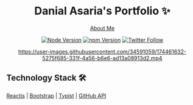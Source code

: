 <!-- PROJECT LOGO -->
<br />
<p align="center">
  <h1 align="center">Danial Asaria's Portfolio ✨</h1>

  <p align="center">
    <a href="https://danialasaria.com/about">About Me</a>
  </p>
</p>

<div align="center">

[![Node Version](https://img.shields.io/static/v1?label=Node&message=v16.16.0&color=026e00&style=for-the-badge)](https://nodejs.org)
[![npm Version](https://img.shields.io/static/v1?label=npm&message=8.11.0&color=cb0000&style=for-the-badge)](https://nodejs.org)
[![Twitter Follow](https://img.shields.io/twitter/follow/danialasaria?color=ffcc66&logo=twitter&logoColor=ffffff&style=for-the-badge)](https://twitter.com/danialasaria)


https://user-images.githubusercontent.com/34591059/174461632-5275f685-331f-4a56-b6e6-ad13a08913d2.mp4

</div>

## Technology Stack 🛠️

[Reactjs](https://reactjs.org/)
| [Bootstrap](https://getbootstrap.com/)
| [Typist](https://github.com/jstejada/react-typist)
| [GitHub API](https://developer.github.com/v3/repos/)

